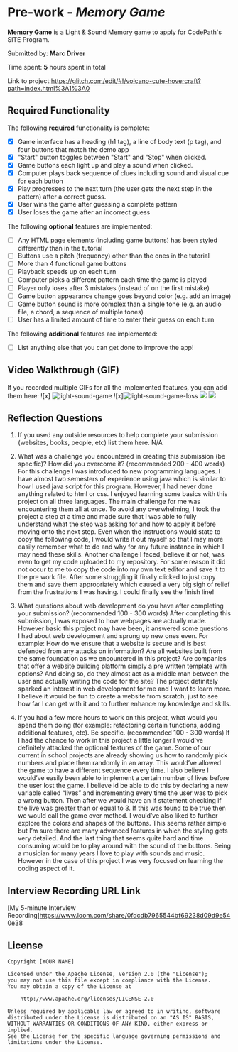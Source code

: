 # Pre-work - *Memory Game*

**Memory Game** is a Light & Sound Memory game to apply for CodePath's SITE Program. 

Submitted by: **Marc Driver**

Time spent: **5** hours spent in total

Link to project:https://glitch.com/edit/#!/volcano-cute-hovercraft?path=index.html%3A1%3A0

## Required Functionality

The following **required** functionality is complete:

* [x] Game interface has a heading (h1 tag), a line of body text (p tag), and four buttons that match the demo app
* [x] "Start" button toggles between "Start" and "Stop" when clicked. 
* [x] Game buttons each light up and play a sound when clicked. 
* [x] Computer plays back sequence of clues including sound and visual cue for each button
* [x] Play progresses to the next turn (the user gets the next step in the pattern) after a correct guess. 
* [x] User wins the game after guessing a complete pattern
* [x] User loses the game after an incorrect guess

The following **optional** features are implemented:

* [ ] Any HTML page elements (including game buttons) has been styled differently than in the tutorial
* [ ] Buttons use a pitch (frequency) other than the ones in the tutorial
* [ ] More than 4 functional game buttons
* [ ] Playback speeds up on each turn
* [ ] Computer picks a different pattern each time the game is played
* [ ] Player only loses after 3 mistakes (instead of on the first mistake)
* [ ] Game button appearance change goes beyond color (e.g. add an image)
* [ ] Game button sound is more complex than a single tone (e.g. an audio file, a chord, a sequence of multiple tones)
* [ ] User has a limited amount of time to enter their guess on each turn

The following **additional** features are implemented:

- [ ] List anything else that you can get done to improve the app!

## Video Walkthrough (GIF)

If you recorded multiple GIFs for all the implemented features, you can add them here:
![x] ![light-sound-game](https://user-images.githubusercontent.com/92197236/161190733-bb68e981-28fc-4b96-8d3e-ef91e5470787.gif)
![x]![light-sound-game-loss](https://user-images.githubusercontent.com/92197236/161190797-4a164b07-de8e-4a80-ae25-7c96bbc216dc.gif)
![](gif3-link-here)
![](gif4-link-here)

## Reflection Questions
1. If you used any outside resources to help complete your submission (websites, books, people, etc) list them here. 
N/A

2. What was a challenge you encountered in creating this submission (be specific)? How did you overcome it? (recommended 200 - 400 words) 
    For this challenge I was introduced to new programming languages. I have almost two semesters of experience using java which is similar to how I used java script for this program. However, I had never done anything related to html or css. I enjoyed learning some basics with this project on all three languages. The main challenge for me was encountering them all at once. To avoid any overwhelming, I took the project a step at a time and made sure that I was able to fully understand what the step was asking for and how to apply it before moving onto the next step. Even when the instructions would state to copy the following code, I would write it out myself so that I may more easily remember what to do and why for any future instance in which I may need these skills. Another challenge I faced, believe it or not, was even to get my code uploaded to my repository. For some reason it did not occur to me to copy the code into my own text editor and save it to the pre work file. After some struggling it finally clicked to just copy them and save them appropriately which caused a very big sigh of relief from the frustrations I was having. I could finally see the finish line!

3. What questions about web development do you have after completing your submission? (recommended 100 - 300 words) 
After completing this submission, I was exposed to how webpages are actually made. However basic this project may have been, it answered some questions I had about web development and sprung up new ones even. For example:
How do we ensure that a website is secure and is best defended from any attacks on information?
Are all websites built from the same foundation as we encountered in this project?
Are companies that offer a website building platform simply a pre written template with options? And doing so, do they almost act as a middle man between the user and actually writing the code for the site?
The project definitely sparked an interest in web development for me and I want to learn more. I believe it would be fun to create a website from scratch, just to see how far I can get with it and to further enhance my knowledge and skills.  


4. If you had a few more hours to work on this project, what would you spend them doing (for example: refactoring certain functions, adding additional features, etc). Be specific. (recommended 100 - 300 words) 
If I had the chance to work in this project a little longer I would’ve definitely attacked the optional features of the game. Some of our current in school projects are already showing us how to randomly pick numbers and place them randomly in an array. This would’ve allowed the game to have a different sequence every time. I also believe I would’ve easily been able to implement a certain number of lives before the user lost the game. I believe id be able to do this by declaring a new variable called “lives” and incrementing every time the user was to pick a wrong button. Then after we would have an if statement checking if the live was greater than or equal to 3. If this was found to be true then we would call the game over method. I would’ve also liked to further explore the colors and shapes of the buttons. This seems rather simple but I’m sure there are many advanced features in which the styling gets very detailed. And the last thing that seems quite hard and time consuming would be to play around with the sound of the buttons. Being a musician for many years I love to play with sounds and music. However in the case of this project I was very focused on learning the coding aspect of it. 



## Interview Recording URL Link

[My 5-minute Interview Recording]https://www.loom.com/share/0fdcdb7965544bf69238d09d9e540e38


## License

    Copyright [YOUR NAME]

    Licensed under the Apache License, Version 2.0 (the "License");
    you may not use this file except in compliance with the License.
    You may obtain a copy of the License at

        http://www.apache.org/licenses/LICENSE-2.0

    Unless required by applicable law or agreed to in writing, software
    distributed under the License is distributed on an "AS IS" BASIS,
    WITHOUT WARRANTIES OR CONDITIONS OF ANY KIND, either express or implied.
    See the License for the specific language governing permissions and
    limitations under the License.
